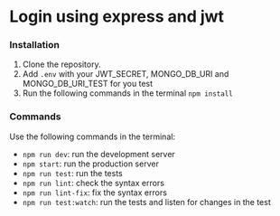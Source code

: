 # Login using express and jwt

### Installation
1. Clone the repository.
2. Add `.env` with your JWT_SECRET, MONGO_DB_URI and MONGO_DB_URI_TEST for you test
3. Run the following commands in the terminal `npm install`

### Commands
Use the following commands in the terminal:
- `npm run dev`: run the development server
- `npm start`: run the production server
- `npm run test`: run the tests
- `npm run lint`: check the syntax errors
- `npm run lint-fix`: fix the syntax errors
- `npm run test:watch`: run the tests and listen for changes in the test